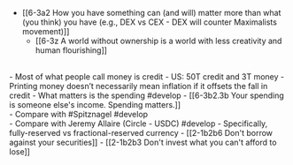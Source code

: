 - [[6-3a2 How you have something can (and will) matter more than what (you think) you have (e.g., DEX vs CEX - DEX will counter Maximalists movement)]]
  - [[6-3z A world without ownership is a world with less creativity and human flourishing]]
<br>
- Most of what people call money is credit
  - US: 50T credit and 3T money
- Printing money doesn’t necessarily mean inflation if it offsets the fall in credit
  - What matters is the spending #develop 
    - [[6-3b2.3b Your spending is someone else's income. Spending matters.]]
<br>
- Compare with #Spitznagel #develop
<br>
- Compare with Jeremy Allaire (Circle - USDC) #develop
- Specifically, fully-reserved vs fractional-reserved currency
  - [[2-1b2b6 Don't borrow against your securities]]
  - [[2-1b2b3 Don't invest what you can't afford to lose]]